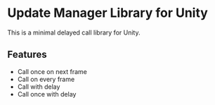 # Update Manager Library for Unity

This is a minimal delayed call library for Unity.

## Features

- Call once on next frame
- Call on every frame
- Call with delay
- Call once with delay
